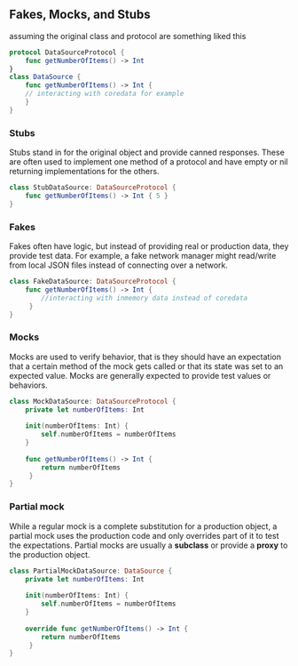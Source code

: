 ## Fakes, Mocks, and Stubs
assuming the original class and protocol are something liked this
``` Swift
protocol DataSourceProtocol {
	func getNumberOfItems() -> Int
}
class DataSource {
	func getNumberOfItems() -> Int { 
	// interacting with coredata for example
	}	
}
```
### Stubs 
Stubs stand in for the original object and provide canned responses. These are often used to implement one method of a protocol and have empty or nil returning implementations for the others.
```Swift 
class StubDataSource: DataSourceProtocol {
	func getNumberOfItems() -> Int { 5 }
}
```
### Fakes
Fakes often have logic, but instead of providing real or production data, they provide test data. For example, a fake network manager might read/write from local JSON files instead of connecting over a network.
```Swift 
class FakeDataSource: DataSourceProtocol {
	func getNumberOfItems() -> Int { 
		//interacting with inmemory data instead of coredata
	 }
}
```
### Mocks
Mocks are used to verify behavior, that is they should have an expectation that a certain method of the mock gets called or that its state was set to an expected value. Mocks are generally expected to provide test values or behaviors.
```Swift 
class MockDataSource: DataSourceProtocol {
	private let numberOfItems: Int
	
	init(numberOfItems: Int) {
		self.numberOfItems = numberOfItems
	}
	
	func getNumberOfItems() -> Int { 
		return numberOfItems
	 }
}
```
### Partial mock
While a regular mock is a complete substitution for a production object, a partial mock uses the production code and only overrides part of it to test the expectations. Partial mocks are usually a **subclass** or provide a **proxy** to the production object.
``` Swift
class PartialMockDataSource: DataSource {
	private let numberOfItems: Int
	
	init(numberOfItems: Int) {
		self.numberOfItems = numberOfItems
	}
	
	override func getNumberOfItems() -> Int { 
		return numberOfItems
	 }
}
```